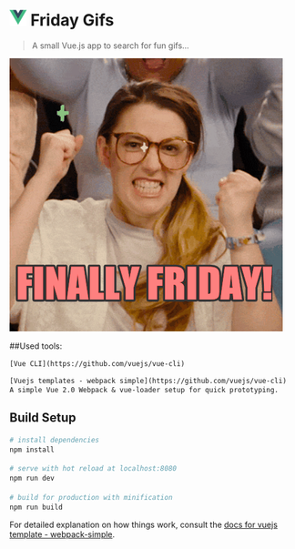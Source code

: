 # ![](./src/assets/logoxs.png) Friday Gifs

> A small Vue.js app to search for fun gifs...

![](./src/assets/giphy.gif)

##Used tools:
```
[Vue CLI](https://github.com/vuejs/vue-cli)
```

```
[Vuejs templates - webpack simple](https://github.com/vuejs/vue-cli)
A simple Vue 2.0 Webpack & vue-loader setup for quick prototyping.
```

## Build Setup

``` bash
# install dependencies
npm install

# serve with hot reload at localhost:8080
npm run dev

# build for production with minification
npm run build
```

For detailed explanation on how things work, consult the [docs for vuejs template - webpack-simple](https://github.com/vuejs-templates/webpack-simple).
